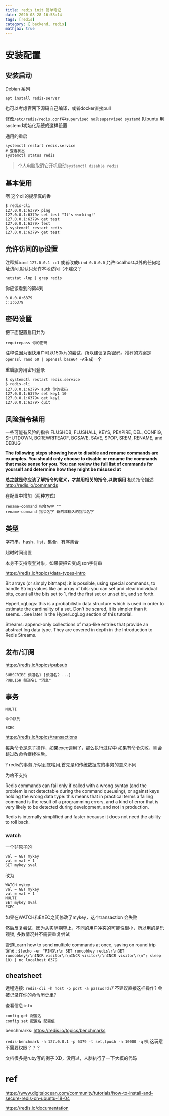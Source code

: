 ```yaml
---
title: redis init 简单笔记
date: 2020-08-28 16:58:14
tags: [redis]
category: [ backend, redis]
mathjax: true
---
```


# 安装配置

## 安装启动

Debian 系列

```
apt install redis-server
```

也可以考虑官网下源码自己编译，或者docker直接pull

修改`/etc/redis/redis.conf`中`supervised no`为`supervised systemd` (Ubuntu 用systemd初始化系统的这样设置

通用的重启

```
systemctl restart redis.service
# 查看状态
systemctl status redis
```

> 个人电脑取消它开机启动`systemctl disable redis`

## 基本使用

啊 这个cli的提示真的香

<!--more-->

```
$ redis-cli
127.0.0.1:6379> ping
127.0.0.1:6379> set test "It's working!"
127.0.0.1:6379> get test
127.0.0.1:6379> test
$ systemctl restart redis
127.0.0.1:6379> get test
```

## 允许访问的ip设置

注释掉`bind 127.0.0.1 ::1` 或者改成`bind 0.0.0.0` 允许localhost以外的任何地址访问,默认只允许本地访问（不建议？

```
netstat -lnp | grep redis
```

你应该看到的第4列

```
0.0.0.0:6379
::1:6379
```

## 密码设置

把下面配置启用并为

```
requirepass 你的密码
```

注释说因为很快用户可以150k/s的尝试，所以建议复杂密码。推荐的方案是`openssl rand 60 | openssl base64 -A`生成一个

重启服务用密码登录

```
$ systemctl restart redis.service
$ redis-cli
127.0.0.1:6379> auth 你的密码
127.0.0.1:6379> set key1 10
127.0.0.1:6379> get key1
127.0.0.1:6379> quit
```

## 风险指令禁用

一些可能有风险的指令 FLUSHDB, FLUSHALL, KEYS, PEXPIRE, DEL, CONFIG, SHUTDOWN, BGREWRITEAOF, BGSAVE, SAVE, SPOP, SREM, RENAME, and DEBUG

**The following steps showing how to disable and rename commands are examples. You should only choose to disable or rename the commands that make sense for you. You can review the full list of commands for yourself and determine how they might be misused at** 

**总之就是你应该了解指令的意义，才禁用相关的指令,以防误用** 相关指令描述 http://redis.io/commands

在配置中增加（两种方式）

```
rename-command 指令名字 ""
rename-command 指令名字 新的难输入的指令名字
```

## 类型

字符串，hash，list，集合，有序集合

超时时间设置

本身不支持嵌套对象，如果要把它变成json字符串

https://redis.io/topics/data-types-intro

Bit arrays (or simply bitmaps): it is possible, using special commands, to handle String values like an array of bits: you can set and clear individual bits, count all the bits set to 1, find the first set or unset bit, and so forth.

HyperLogLogs: this is a probabilistic data structure which is used in order to estimate the cardinality of a set. Don't be scared, it is simpler than it seems... See later in the HyperLogLog section of this tutorial.

Streams: append-only collections of map-like entries that provide an abstract log data type. They are covered in depth in the Introduction to Redis Streams.

## 发布/订阅

https://redis.io/topics/pubsub

```
SUBSCRIBE 频道名1 [频道名2 ...]
PUBLISH 频道名1 "消息"
```

## 事务

```
MULTI

命令队列

EXEC
```

https://redis.io/topics/transactions

每条命令是原子操作，如果exec调用了，那么执行过程中 如果有命令失败，则会跳过改命令继续往后。

? redis的事务 所以到底啥用,首先是和传统数据库的事务的意义不同

为啥不支持

Redis commands can fail only if called with a wrong syntax (and the problem is not detectable during the command queueing), or against keys holding the wrong data type: this means that in practical terms a failing command is the result of a programming errors, and a kind of error that is very likely to be detected during development, and not in production.

Redis is internally simplified and faster because it does not need the ability to roll back.

### watch

一个非原子的

```
val = GET mykey
val = val + 1
SET mykey $val
```

改为

```
WATCH mykey
val = GET mykey
val = val + 1
MULTI
SET mykey $val
EXEC
```

如果在WATCH和EXEC之间修改了mykey，这个transaction 会失败

然后反复尝试，因为从实际期望上，不同的用户冲突的可能性很小，所以用的是乐观锁, 多数情况并不需要重复尝试

管道Learn how to send multiple commands at once, saving on round trip time.: `$(echo -en "PING\r\n SET runoobkey redis\r\nGET runoobkey\r\nINCR visitor\r\nINCR visitor\r\nINCR visitor\r\n"; sleep 10) | nc localhost 6379`




## cheatsheet

远程连接: `redis-cli -h host -p port -a password` // 不建议直接这样操作? 会被记录在你的命令历史里?

查看信息`info`

```
config get 配置名
config set 配置名 配置值
```

benchmarks: https://redis.io/topics/benchmarks

`redis-benchmark -h 127.0.0.1 -p 6379 -t set,lpush -n 10000 -q` 咦 这玩意不需要权限？？？

文档很多是ruby写的例子 XD，没用过，人脑执行了一下大概的代码

# ref

https://www.digitalocean.com/community/tutorials/how-to-install-and-secure-redis-on-ubuntu-18-04

https://redis.io/documentation

